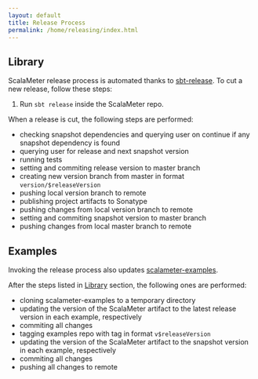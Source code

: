 ```yaml
---
layout: default
title: Release Process
permalink: /home/releasing/index.html
---
```




## Library

ScalaMeter release process is automated thanks to
[sbt-release](https://github.com/sbt/sbt-release).
To cut a new release, follow these steps:

1. Run `sbt release` inside the ScalaMeter repo.

When a release is cut, the following steps are performed:

- checking snapshot dependencies and querying user on continue if any snapshot
  dependency is found
- querying user for release and next snapshot version
- running tests
- setting and commiting release version to master branch
- creating new version branch from master in format `version/$releaseVersion`
- pushing local version branch to remote
- publishing project artifacts to Sonatype
- pushing changes from local version branch to remote
- setting and commiting snapshot version to master branch
- pushing changes from local master branch to remote


## Examples

Invoking the release process also updates
[scalameter-examples](https://github.com/scalameter/scalameter-examples).

After the steps listed in [Library](#library) section, the following ones are performed:

- cloning scalameter-examples to a temporary directory
- updating the version of the ScalaMeter artifact to the latest release version
  in each example, respectively
- commiting all changes
- tagging examples repo with tag in format `v$releaseVersion`
- updating the version of the ScalaMeter artifact to the snapshot version
  in each example, respectively
- commiting all changes
- pushing all changes to remote

